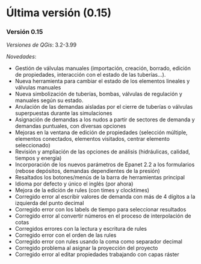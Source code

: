 # Última versión (0.15)

### Versión 0.15

_Versiones de QGis_: 3.2-3.99

_Novedades_:

* Gestión de válvulas manuales (importación, creación, borrado, edición de propiedades, interacción con el estado de las tuberías...).
* Nueva herramienta para cambiar el estado de los elementos lineales y válvulas manuales
* Nueva simbolización de tuberías, bombas, válvulas de regulación y manuales según su estado.
* Anulación de las demandas aisladas por el cierre de tuberías o válvulas superpuestas durante las simulaciones
* Asignación de demandas a los nudos a partir de sectores de demanda y demandas puntuales, con diversas opciones
* Mejoras en la ventana de edición de propiedades (selección múltiple, elementos conectados, elementos visitados, centrar elemento seleccionado)
* Revisión y ampliación de las opciones de análisis (hidráulicas, calidad, tiempos y energía)
* Incorporación de los nuevos parámetros de Epanet 2.2 a los formularios (rebose depósitos, demandas dependientes de la presión)
* Resaltados los botones/menús de la barra de herramientas principal
* Idioma por defecto y único el inglés (por ahora)
* Mejora de la edición de rules (con times y clocktimes)
* Corregido error al escribir valores de demanda con más de 4 dígitos a la izquierda del punto decimal
* Corregido error con los labels de tiempo para seleccionar resultados
* Corregido error al convertir números en el proceso de interpolación de cotas
* Corregidos errores con la lectura y escritura de rules
* Corregido error con el orden de las rules
* Corregido error con rules usando la coma como separador decimal
* Corregido problema al asignar la proyección del proyecto
* Corregido error al editar propiedades trabajando con capas ráster
